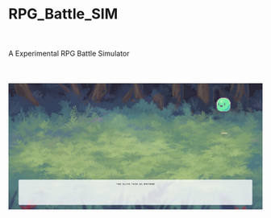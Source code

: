 # RPG_Battle_SIM
<br>
<br>
A Experimental RPG Battle Simulator<br><br><br><br>
<img src="assets/DEMO.png">

